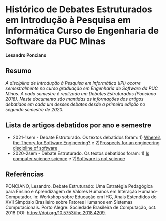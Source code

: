 # Histórico de Debates Estruturados em Introdução à Pesquisa em Informática Curso de Engenharia de Software da PUC Minas

__Lesandro Ponciano__

## Resumo
_A disciplina de Introdução à Pesquisa em Informática (IPI) ocorre semestralmente no curso graduação em Engenharia de Software da PUC Minas. A cada semestre é realizado um Debates Estruturados (Ponciano 2018). Neste documento são mantidas as informações dos artigos debatidos em cada um desses debates desde a primeira edição no segundo semestre de 2020._

## Lista de artigos debatidos por ano e semestre

* 2021-1sem - Debate Estruturado. Os textos debatidos foram: 1) [Where’s the Theory for Software Engineering?](https://doi.org/10.1109/MS.2012.127) e 2)[Prospects for an engineering discipline of software](https://doi.org/10.1109/52.60586)
* 2020-2sem - Debate Estruturado. Os textos debatidos foram: 1) [Is computer science science](https://dl.acm.org/doi/10.1145/1053291.1053309) e 2)[Software is not science](https://matt-welsh.blogspot.com/2011/11/software-is-not-science.html)


## Referências

PONCIANO, Lesandro. Debate Estruturado: Uma Estratégia Pedagógica para Ensino e Aprendizagem de Valores Humanos em Interação Humano-Computador. In: Workshop sobre Educação em IHC, Anais Estendidos do XVII Simpósio Brasileiro sobre Fatores Humanos em Sistemas Computacionais. Porto Alegre: Sociedade Brasileira de Computação, oct. 2018 DOI: https://doi.org/10.5753/ihc.2018.4209.
